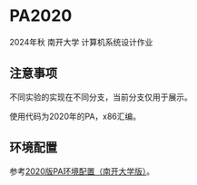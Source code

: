 # PA2020
2024年秋 南开大学 计算机系统设计作业

## 注意事项

不同实验的实现在不同分支，当前分支仅用于展示。

使用代码为2020年的PA，x86汇编。

## 环境配置

参考[2020版PA环境配置（南开大学版）](https://zhuanlan.zhihu.com/p/684552843)。
